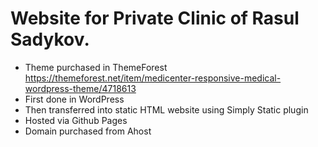# Website for Private Clinic of Rasul Sadykov.
- Theme purchased in ThemeForest https://themeforest.net/item/medicenter-responsive-medical-wordpress-theme/4718613
- First done in WordPress
- Then transferred into static HTML website using Simply Static plugin
- Hosted via Github Pages
- Domain purchased from Ahost
  
